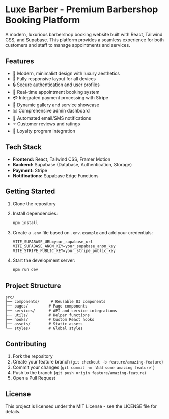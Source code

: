 # Luxe Barber - Premium Barbershop Booking Platform

A modern, luxurious barbershop booking website built with React, Tailwind CSS, and Supabase. This platform provides a seamless experience for both customers and staff to manage appointments and services.

## Features

- 🎨 Modern, minimalist design with luxury aesthetics
- 📱 Fully responsive layout for all devices
- 🔒 Secure authentication and user profiles
- 📅 Real-time appointment booking system
- 💳 Integrated payment processing with Stripe
- 📸 Dynamic gallery and service showcase
- 📊 Comprehensive admin dashboard
- 💌 Automated email/SMS notifications
- ⭐ Customer reviews and ratings
- 🎁 Loyalty program integration

## Tech Stack

- **Frontend:** React, Tailwind CSS, Framer Motion
- **Backend:** Supabase (Database, Authentication, Storage)
- **Payment:** Stripe
- **Notifications:** Supabase Edge Functions

## Getting Started

1. Clone the repository
2. Install dependencies:
   ```bash
   npm install
   ```

3. Create a `.env` file based on `.env.example` and add your credentials:
   ```
   VITE_SUPABASE_URL=your_supabase_url
   VITE_SUPABASE_ANON_KEY=your_supabase_anon_key
   VITE_STRIPE_PUBLIC_KEY=your_stripe_public_key
   ```

4. Start the development server:
   ```bash
   npm run dev
   ```

## Project Structure

```
src/
├── components/     # Reusable UI components
├── pages/         # Page components
├── services/      # API and service integrations
├── utils/         # Helper functions
├── hooks/         # Custom React hooks
├── assets/        # Static assets
└── styles/        # Global styles
```

## Contributing

1. Fork the repository
2. Create your feature branch (`git checkout -b feature/amazing-feature`)
3. Commit your changes (`git commit -m 'Add some amazing feature'`)
4. Push to the branch (`git push origin feature/amazing-feature`)
5. Open a Pull Request

## License

This project is licensed under the MIT License - see the LICENSE file for details.
